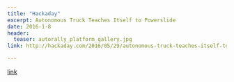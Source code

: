 ```yaml
---
title: "Hackaday"
excerpt: Autonomous Truck Teaches Itself to Powerslide
date: 2016-1-8
header:
  teaser: autorally_platform_gallery.jpg
link: http://hackaday.com/2016/05/29/autonomous-truck-teaches-itself-to-powerslide/

---
```


[link](#)
